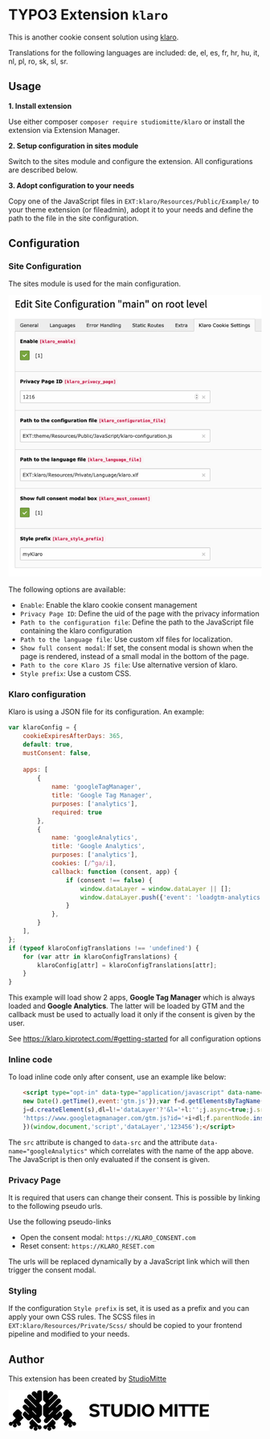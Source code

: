 # TYPO3 Extension `klaro`

This is another cookie consent solution using [klaro](https://klaro.kiprotect.com/).

Translations for the following languages are included: de, el, es, fr, hr, hu, it, nl, pl, ro, sk, sl, sr.

## Usage

**1. Install extension**

Use either composer `composer require studiomitte/klaro` or install the extension via Extension Manager.

**2. Setup configuration in sites module**

Switch to the sites module and configure the extension. All configurations are described below.

**3. Adopt configuration to your needs**

Copy one of the JavaScript files in `EXT:klaro/Resources/Public/Example/` to your theme extension (or fileadmin), adopt it to your needs and define the path to the file in the site configuration.

## Configuration

### Site Configuration

The sites module is used for the main configuration.

![Sites module](Resources/Public/Documentation/sites-module.png)

The following options are available:

- `Enable`: Enable the klaro cookie consent management
- `Privacy Page ID`: Define the uid of the page with the privacy information
- `Path to the configuration file`: Define the path to the JavaScript file containing the klaro configuration
- `Path to the language file`: Use custom xlf files for localization.
- `Show full consent modal`: If set, the consent modal is shown when the page is rendered, instead of a small modal in the bottom of the page.
- `Path to the core Klaro JS file`: Use alternative version of klaro.
- `Style prefix`: Use a custom CSS.

### Klaro configuration

Klaro is using a JSON file for its configuration. An example:

```js
var klaroConfig = {
    cookieExpiresAfterDays: 365,
    default: true,
    mustConsent: false,

    apps: [
        {
            name: 'googleTagManager',
            title: 'Google Tag Manager',
            purposes: ['analytics'],
            required: true
        },
        {
            name: 'googleAnalytics',
            title: 'Google Analytics',
            purposes: ['analytics'],
            cookies: [/^ga/i],
            callback: function (consent, app) {
                if (consent !== false) {
                    window.dataLayer = window.dataLayer || [];
                    window.dataLayer.push({'event': 'loadgtm-analytics'})
                }
            },
        }
    ],
};
if (typeof klaroConfigTranslations !== 'undefined') {
    for (var attr in klaroConfigTranslations) {
        klaroConfig[attr] = klaroConfigTranslations[attr];
    }
}
```

This example will load show 2 apps, **Google Tag Manager** which is always loaded and **Google Analytics**.
The latter will be loaded by GTM and the callback must be used to actually load it only if the consent is given by the user.

See https://klaro.kiprotect.com/#getting-started for all configuration options

### Inline code

To load inline code only after consent, use an example like below:

```html
    <script type="opt-in" data-type="application/javascript" data-name="googleAnalytics">(function(w,d,s,l,i){w[l]=w[l]||[];w[l].push({'gtm.start':
    new Date().getTime(),event:'gtm.js'});var f=d.getElementsByTagName(s)[0],
    j=d.createElement(s),dl=l!='dataLayer'?'&l='+l:'';j.async=true;j.src=
    'https://www.googletagmanager.com/gtm.js?id='+i+dl;f.parentNode.insertBefore(j,f);
    })(window,document,'script','dataLayer','123456');</script>
```

The `src` attribute is changed to `data-src` and the attribute `data-name="googleAnalytics"` which correlates with the name of the app above.
The JavaScript is then only evaluated if the consent is given.

### Privacy Page

It is required that users can change their consent. This is possible by linking to the following pseudo urls.

Use the following pseudo-links

- Open the consent modal: `https://KLARO_CONSENT.com`
- Reset consent: `https://KLARO_RESET.com`

The urls will be replaced dynamically by a JavaScript link which will then trigger the consent modal.

### Styling

If the configuration `Style prefix` is set, it is used as a prefix and you can apply your own CSS rules.
The SCSS files in `EXT:klaro/Resources/Private/Scss/` should be copied to your frontend pipeline and modified to your needs.

## Author

This extension has been created by [StudioMitte](https://studiomitte.com)

![StudioMitte](Resources/Public/Documentation/studiomitte_logo.png)
